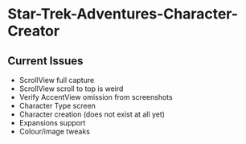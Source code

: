 # Star-Trek-Adventures-Character-Creator

## Current Issues

- ScrollView full capture
- ScrollView scroll to top is weird
- Verify AccentView omission from screenshots
- Character Type screen
- Character creation (does not exist at all yet)
- Expansions support
- Colour/image tweaks
